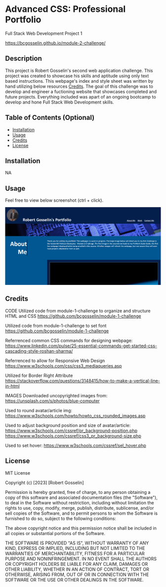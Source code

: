 # Advanced CSS: Professional Portfolio

Full Stack Web Development Project 1

https://bcgosselin.github.io/module-2-challenge/

## Description

This project is Robert Gosselin's second web application challenge. This project was created to showcase his skills and aptitude using only text based instructions. This webpage's index and style sheet was written by hand utilizing below resources [Credits](#credits). The goal of this challenge was to develop and engineer a fuctioning website that showcases completed and future projects. Everything included was apart of an ongoing bootcamp to develop and hone Full Stack Web Development skills.

## Table of Contents (Optional)

- [Installation](#installation)
- [Usage](#usage)
- [Credits](#credits)
- [License](#license)

## Installation

NA

## Usage

Feel free to view below screenshot (ctrl + click).

![alt text](assets/images/screenshot.png)

## Credits

CODE
Utilized code from module-1-challenge to organize and structure HTML and CSS
    https://github.com/bcgosselin/module-1-challenge

Utilized code from module-1-challenge to set font
    https://github.com/bcgosselin/module-1-challenge

Referrenced common CSS commands for designing webpage:
    https://www.linkedin.com/pulse/25-essential-commands-get-started-css-cascading-style-roshan-sharma/

Referrenced to allow for Responsive Web Design
    https://www.w3schools.com/css/css3_mediaqueries.asp

Utilized for Border Right Attribute
    https://stackoverflow.com/questions/3148415/how-to-make-a-vertical-line-in-html
    
IMAGES
Downloaded uncopyrighted images from:
    https://unsplash.com/s/photos/blue-computer

Used to round avatar/article img:
    https://www.w3schools.com/howto/howto_css_rounded_images.asp

Used to adjust background position and size of avatar/article:
    https://www.w3schools.com/cssref/pr_background-position.php
    https://www.w3schools.com/cssref/css3_pr_background-size.php

Used to set hover:
    https://www.w3schools.com/cssref/sel_hover.php


## License

MIT License

Copyright (c) [2023] [Robert Gosselin]

Permission is hereby granted, free of charge, to any person obtaining a copy
of this software and associated documentation files (the "Software"), to deal
in the Software without restriction, including without limitation the rights
to use, copy, modify, merge, publish, distribute, sublicense, and/or sell
copies of the Software, and to permit persons to whom the Software is
furnished to do so, subject to the following conditions:

The above copyright notice and this permission notice shall be included in all
copies or substantial portions of the Software.

THE SOFTWARE IS PROVIDED "AS IS", WITHOUT WARRANTY OF ANY KIND, EXPRESS OR
IMPLIED, INCLUDING BUT NOT LIMITED TO THE WARRANTIES OF MERCHANTABILITY,
FITNESS FOR A PARTICULAR PURPOSE AND NONINFRINGEMENT. IN NO EVENT SHALL THE
AUTHORS OR COPYRIGHT HOLDERS BE LIABLE FOR ANY CLAIM, DAMAGES OR OTHER
LIABILITY, WHETHER IN AN ACTION OF CONTRACT, TORT OR OTHERWISE, ARISING FROM,
OUT OF OR IN CONNECTION WITH THE SOFTWARE OR THE USE OR OTHER DEALINGS IN THE
SOFTWARE.
